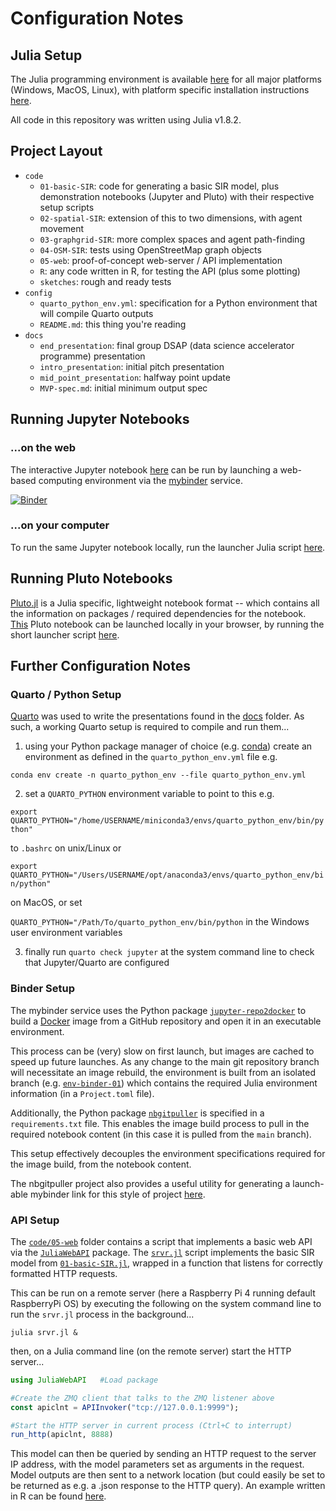 # Configuration Notes

## Julia Setup
The Julia programming environment is available [here](https://julialang.org/downloads/) for all major platforms (Windows, MacOS, Linux), with platform specific installation instructions [here](https://julialang.org/downloads/platform/).

All code in this repository was written using Julia v1.8.2. 

## Project Layout

* `code`
    - `01-basic-SIR`: code for generating a basic SIR model, plus demonstration notebooks (Jupyter and Pluto) with their respective setup scripts
    - `02-spatial-SIR`: extension of this to two dimensions, with agent movement
    - `03-graphgrid-SIR`: more complex spaces and agent path-finding
    - `04-OSM-SIR`: tests using OpenStreetMap graph objects
    - `05-web`: proof-of-concept web-server / API implementation
    - `R`: any code written in R, for testing the API (plus some plotting)
    - `sketches`: rough and ready tests
* `config`
    - `quarto_python_env.yml`: specification for a Python environment that will compile Quarto outputs
    - `README.md`: this thing you're reading
* `docs`
    - `end_presentation`: final group DSAP (data science accelerator programme) presentation
    - `intro_presentation`: initial pitch presentation
    - `mid_point_presentation`: halfway point update
    - `MVP-spec.md`: initial minimum output spec

## Running Jupyter Notebooks
### ...on the web
The interactive Jupyter notebook [here](../code/01-basic-SIR/01-basic-SIR.ipynb) can be run by launching a web-based computing environment via the [mybinder](https://mybinder.org) service.

[![Binder](https://mybinder.org/badge_logo.svg)](https://mybinder.org/v2/gh/jakeybob/abm-dsap/env-binder-01?urlpath=git-pull%3Frepo%3Dhttps%253A%252F%252Fgithub.com%252Fjakeybob%252Fabm-dsap%26urlpath%3Dtree%252Fabm-dsap%252Fcode%252F01-basic-SIR%252F01-basic-SIR.ipynb%26branch%3Dmain)

### ...on your computer
To run the same Jupyter notebook locally, run the launcher Julia script [here](../code/01-basic-SIR/01-basic-SIR-jupyter-setup.jl). 

## Running Pluto Notebooks
[Pluto.jl](https://github.com/fonsp/Pluto.jl) is a Julia specific, lightweight notebook format -- which contains all the information on packages / required dependencies for the notebook. [This](../code/01-basic-SIR/01-basic-SIR-pluto.jl) Pluto notebook can be launched locally in your browser, by running the short launcher script [here](../code/01-basic-SIR/01-basic-SIR-pluto-setup.jl).


## Further Configuration Notes
### Quarto / Python Setup

[Quarto](https://quarto.org) was used to write the presentations found in the [docs](docs) folder. As such, a working Quarto setup is required to compile and run them...

1. using your Python package manager of choice (e.g. [conda](https://docs.conda.io/en/latest/)) create an environment as defined in the `quarto_python_env.yml` file e.g. 

`conda env create -n quarto_python_env --file quarto_python_env.yml`

2. set a `QUARTO_PYTHON` environment variable to point to this e.g. 

`export QUARTO_PYTHON="/home/USERNAME/miniconda3/envs/quarto_python_env/bin/python"` 

to `.bashrc` on unix/Linux or

`export QUARTO_PYTHON="/Users/USERNAME/opt/anaconda3/envs/quarto_python_env/bin/python"` 

on MacOS, or set 

`QUARTO_PYTHON="/Path/To/quarto_python_env/bin/python` in the Windows user environment variables

3. finally run `quarto check jupyter` at the system command line to check that Jupyter/Quarto are configured 


### Binder Setup
The mybinder service uses the Python package [`jupyter-repo2docker`](https://repo2docker.readthedocs.io/en/latest/index.html) to build a [Docker](https://www.docker.com) image from a GitHub repository and open it in an executable environment.

This process can be (very) slow on first launch, but images are cached to speed up future launches. As any change to the main git repository branch will necessitate an image rebuild, the environment is built from an isolated branch (e.g. [`env-binder-01`](https://github.com/jakeybob/abm-dsap/tree/env-binder-01)) which contains the required Julia environment information (in a `Project.toml` file).

Additionally, the Python package [`nbgitpuller`](https://jupyterhub.github.io/nbgitpuller/install.html) is specified in a `requirements.txt` file. This enables the image build process to pull in the required notebook content (in this case it is pulled from the `main` branch).

This setup effectively decouples the environment specifications required for the image build, from the notebook content.

The nbgitpuller project also provides a useful utility for generating a launch-able mybinder link for this style of project [here](https://jupyterhub.github.io/nbgitpuller/link?tab=binder).

### API Setup
The [`code/05-web`](../code/05-web/) folder contains a script that implements a basic web API via the [`JuliaWebAPI`](https://github.com/JuliaWeb/JuliaWebAPI.jl) package. The [`srvr.jl`](../code/05-web/srvr.jl) script implements the basic SIR model from [`01-basic-SIR.jl`](../code/01-basic-SIR/01-basic-SIR.jl), wrapped in a function that listens for correctly formatted HTTP requests.

This can be run on a remote server (here a Raspberry Pi 4 running default RaspberryPi OS) by executing the following on the system command line to run the `srvr.jl` process in the background...

`julia srvr.jl &`

then, on a Julia command line (on the remote server) start the HTTP server...

```Julia
using JuliaWebAPI   #Load package

#Create the ZMQ client that talks to the ZMQ listener above
const apiclnt = APIInvoker("tcp://127.0.0.1:9999");

#Start the HTTP server in current process (Ctrl+C to interrupt)
run_http(apiclnt, 8888)
```
This model can then be queried by sending an HTTP request to the server IP address, with the model parameters set as arguments in the request. Model outputs are then sent to a network location (but could easily be set to be returned as e.g. a .json response to the HTTP query). An example written in R can be found [here](../code/R/api.R).
